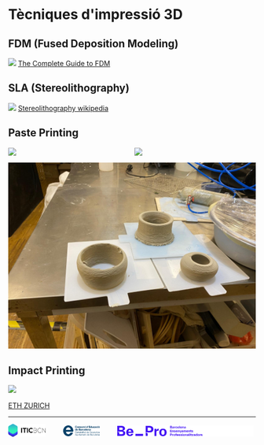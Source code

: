 # Tècniques d'impressió 3D

## FDM (Fused Deposition Modeling)

![](./IMG/TÈCNIQUES/fdm.png)
[The Complete Guide to FDM](https://desis.osu.edu/seniorthesis/index.php/2021/09/03/the-complete-guide-to-fused-deposition-modeling-fdm-in-3d-printing/)


## SLA (Stereolithography)

![](./IMG/TÈCNIQUES/sla.png)
[Stereolithography wikipedia](https://en.wikipedia.org/wiki/Stereolithography)



## Paste Printing
<div style="display: flex; gap: 10px;">
  <img src="IMG/MATERIALS/CLAY_1.gif" width="49%" />
  <img src="IMG/MATERIALS/CLAY_2.gif" width="49%" />
</div>


![](./IMG/MATERIALS/CLAY.jpeg)

## Impact Printing

![](./IMG/TÈCNIQUES/impact.jpg)

[ETH ZURICH](https://dfab.ch/news/impact-printing-wins-3d-pioneers-challenge)


---
<p align="left">
  <img alt="Light" src="../IMG/LOGOS/logoITICBCN.png" width="15%">
&nbsp; &nbsp; &nbsp; &nbsp;
  <img alt="Dark" src="../IMG/LOGOS/logo_CEB.png" width="15%">
&nbsp; &nbsp; &nbsp; &nbsp;
  <img alt="Dark" src="../IMG/LOGOS/footer-logos-white.svg" width="55%">
</p>